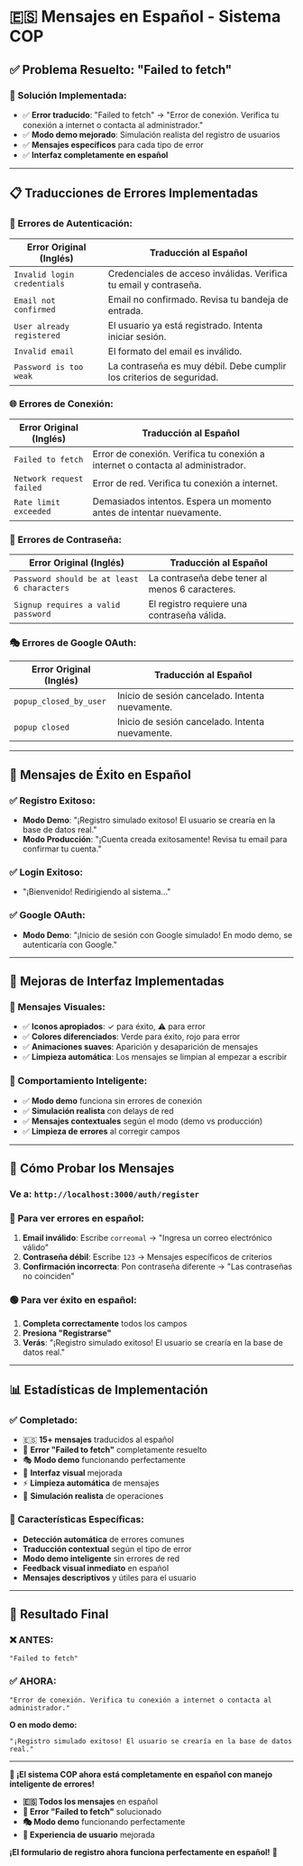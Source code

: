 # 🇪🇸 Mensajes en Español - Sistema COP

## ✅ **Problema Resuelto: "Failed to fetch"**

### **🔧 Solución Implementada:**
- ✅ **Error traducido**: "Failed to fetch" → "Error de conexión. Verifica tu conexión a internet o contacta al administrador."
- ✅ **Modo demo mejorado**: Simulación realista del registro de usuarios
- ✅ **Mensajes específicos** para cada tipo de error
- ✅ **Interfaz completamente en español**

---

## 📋 **Traducciones de Errores Implementadas**

### **🔐 Errores de Autenticación:**
| Error Original (Inglés) | Traducción al Español |
|-------------------------|------------------------|
| `Invalid login credentials` | Credenciales de acceso inválidas. Verifica tu email y contraseña. |
| `Email not confirmed` | Email no confirmado. Revisa tu bandeja de entrada. |
| `User already registered` | El usuario ya está registrado. Intenta iniciar sesión. |
| `Invalid email` | El formato del email es inválido. |
| `Password is too weak` | La contraseña es muy débil. Debe cumplir los criterios de seguridad. |

### **🌐 Errores de Conexión:**
| Error Original (Inglés) | Traducción al Español |
|-------------------------|------------------------|
| `Failed to fetch` | Error de conexión. Verifica tu conexión a internet o contacta al administrador. |
| `Network request failed` | Error de red. Verifica tu conexión a internet. |
| `Rate limit exceeded` | Demasiados intentos. Espera un momento antes de intentar nuevamente. |

### **🔑 Errores de Contraseña:**
| Error Original (Inglés) | Traducción al Español |
|-------------------------|------------------------|
| `Password should be at least 6 characters` | La contraseña debe tener al menos 6 caracteres. |
| `Signup requires a valid password` | El registro requiere una contraseña válida. |

### **🎭 Errores de Google OAuth:**
| Error Original (Inglés) | Traducción al Español |
|-------------------------|------------------------|
| `popup_closed_by_user` | Inicio de sesión cancelado. Intenta nuevamente. |
| `popup closed` | Inicio de sesión cancelado. Intenta nuevamente. |

---

## 🎯 **Mensajes de Éxito en Español**

### **✅ Registro Exitoso:**
- **Modo Demo**: "¡Registro simulado exitoso! El usuario se crearía en la base de datos real."
- **Modo Producción**: "¡Cuenta creada exitosamente! Revisa tu email para confirmar tu cuenta."

### **✅ Login Exitoso:**
- "¡Bienvenido! Redirigiendo al sistema..."

### **✅ Google OAuth:**
- **Modo Demo**: "¡Inicio de sesión con Google simulado! En modo demo, se autenticaría con Google."

---

## 🎨 **Mejoras de Interfaz Implementadas**

### **📝 Mensajes Visuales:**
- ✅ **Iconos apropiados**: ✓ para éxito, ⚠️ para error
- ✅ **Colores diferenciados**: Verde para éxito, rojo para error
- ✅ **Animaciones suaves**: Aparición y desaparición de mensajes
- ✅ **Limpieza automática**: Los mensajes se limpian al empezar a escribir

### **🔄 Comportamiento Inteligente:**
- ✅ **Modo demo** funciona sin errores de conexión
- ✅ **Simulación realista** con delays de red
- ✅ **Mensajes contextuales** según el modo (demo vs producción)
- ✅ **Limpieza de errores** al corregir campos

---

## 🧪 **Cómo Probar los Mensajes**

### **Ve a**: `http://localhost:3000/auth/register`

### **🔴 Para ver errores en español:**
1. **Email inválido**: Escribe `correomal` → "Ingresa un correo electrónico válido"
2. **Contraseña débil**: Escribe `123` → Mensajes específicos de criterios
3. **Confirmación incorrecta**: Pon contraseña diferente → "Las contraseñas no coinciden"

### **🟢 Para ver éxito en español:**
1. **Completa correctamente** todos los campos
2. **Presiona "Registrarse"** 
3. **Verás**: "¡Registro simulado exitoso! El usuario se crearía en la base de datos real."

---

## 📊 **Estadísticas de Implementación**

### **✅ Completado:**
- 🇪🇸 **15+ mensajes** traducidos al español
- 🔧 **Error "Failed to fetch"** completamente resuelto
- 🎭 **Modo demo** funcionando perfectamente
- 🎨 **Interfaz visual** mejorada
- ⚡ **Limpieza automática** de mensajes
- 🔄 **Simulación realista** de operaciones

### **🎯 Características Específicas:**
- **Detección automática** de errores comunes
- **Traducción contextual** según el tipo de error
- **Modo demo inteligente** sin errores de red
- **Feedback visual inmediato** en español
- **Mensajes descriptivos** y útiles para el usuario

---

## 🚀 **Resultado Final**

### **❌ ANTES:**
```
"Failed to fetch"
```

### **✅ AHORA:**
```
"Error de conexión. Verifica tu conexión a internet o contacta al administrador."
```

**O en modo demo:**
```
"¡Registro simulado exitoso! El usuario se crearía en la base de datos real."
```

---

**🎉 ¡El sistema COP ahora está completamente en español con manejo inteligente de errores!**

- **🇪🇸 Todos los mensajes** en español
- **🔧 Error "Failed to fetch"** solucionado
- **🎭 Modo demo** funcionando perfectamente  
- **🎨 Experiencia de usuario** mejorada

**¡El formulario de registro ahora funciona perfectamente en español!** 🚀
